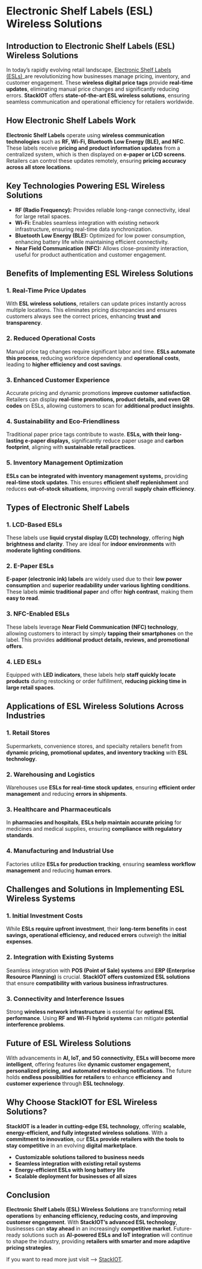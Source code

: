 # **Electronic Shelf Labels (ESL) Wireless Solutions**

## **Introduction to Electronic Shelf Labels (ESL) Wireless Solutions**

In today’s rapidly evolving retail landscape, [Electronic Shelf Labels (ESLs)](https://www.stackiot.tech/electronic-shelf-labels/)_are revolutionizing how businesses manage pricing, inventory, and customer engagement. These **wireless digital price tags** provide **real-time updates**, eliminating manual price changes and significantly reducing errors. **StackIOT** offers **state-of-the-art ESL wireless solutions**, ensuring seamless communication and operational efficiency for retailers worldwide.

## **How Electronic Shelf Labels Work**

**Electronic Shelf Labels** operate using **wireless communication technologies** such as **RF, Wi-Fi, Bluetooth Low Energy (BLE), and NFC**. These labels receive **pricing and product information updates** from a centralized system, which is then displayed on **e-paper or LCD screens**. Retailers can control these updates remotely, ensuring **pricing accuracy across all store locations**.

## **Key Technologies Powering ESL Wireless Solutions**

- **RF (Radio Frequency):** Provides reliable long-range connectivity, ideal for large retail spaces.
- **Wi-Fi:** Enables seamless integration with existing network infrastructure, ensuring real-time data synchronization.
- **Bluetooth Low Energy (BLE):** Optimized for low power consumption, enhancing battery life while maintaining efficient connectivity.
- **Near Field Communication (NFC):** Allows close-proximity interaction, useful for product authentication and customer engagement.

## **Benefits of Implementing ESL Wireless Solutions**

### **1. Real-Time Price Updates**
With **ESL wireless solutions**, retailers can update prices instantly across multiple locations. This eliminates pricing discrepancies and ensures customers always see the correct prices, enhancing **trust and transparency**.

### **2. Reduced Operational Costs**
Manual price tag changes require significant labor and time. **ESLs automate this process**, reducing workforce dependency and **operational costs**, leading to **higher efficiency and cost savings**.

### **3. Enhanced Customer Experience**
Accurate pricing and dynamic promotions **improve customer satisfaction**. Retailers can display **real-time promotions, product details, and even QR codes** on ESLs, allowing customers to scan for **additional product insights**.

### **4. Sustainability and Eco-Friendliness**
Traditional paper price tags contribute to waste. **ESLs, with their long-lasting e-paper displays,** significantly reduce paper usage and **carbon footprint**, aligning with **sustainable retail practices**.

### **5. Inventory Management Optimization**
**ESLs can be integrated with inventory management systems,** providing **real-time stock updates**. This ensures **efficient shelf replenishment** and reduces **out-of-stock situations**, improving overall **supply chain efficiency**.

## **Types of Electronic Shelf Labels**

### **1. LCD-Based ESLs**
These labels use **liquid crystal display (LCD) technology**, offering **high brightness and clarity**. They are ideal for **indoor environments** with **moderate lighting conditions**.

### **2. E-Paper ESLs**
**E-paper (electronic ink) labels** are widely used due to their **low power consumption** and **superior readability under various lighting conditions**. These labels **mimic traditional paper** and offer **high contrast**, making them **easy to read**.

### **3. NFC-Enabled ESLs**
These labels leverage **Near Field Communication (NFC) technology**, allowing customers to interact by simply **tapping their smartphones** on the label. This provides **additional product details, reviews, and promotional offers**.

### **4. LED ESLs**
Equipped with **LED indicators**, these labels help **staff quickly locate products** during restocking or order fulfillment, **reducing picking time in large retail spaces**.

## **Applications of ESL Wireless Solutions Across Industries**

### **1. Retail Stores**
Supermarkets, convenience stores, and specialty retailers benefit from **dynamic pricing, promotional updates, and inventory tracking** with **ESL technology**.

### **2. Warehousing and Logistics**
Warehouses use **ESLs for real-time stock updates**, ensuring **efficient order management** and reducing **errors in shipments**.

### **3. Healthcare and Pharmaceuticals**
In **pharmacies and hospitals**, **ESLs help maintain accurate pricing** for medicines and medical supplies, ensuring **compliance with regulatory standards**.

### **4. Manufacturing and Industrial Use**
Factories utilize **ESLs for production tracking**, ensuring **seamless workflow management** and reducing **human errors**.

## **Challenges and Solutions in Implementing ESL Wireless Systems**

### **1. Initial Investment Costs**
While **ESLs require upfront investment**, their **long-term benefits** in **cost savings, operational efficiency, and reduced errors** outweigh the **initial expenses**.

### **2. Integration with Existing Systems**
Seamless integration with **POS (Point of Sale) systems** and **ERP (Enterprise Resource Planning)** is crucial. **StackIOT offers customized ESL solutions** that ensure **compatibility with various business infrastructures**.

### **3. Connectivity and Interference Issues**
Strong **wireless network infrastructure** is essential for **optimal ESL performance**. Using **RF and Wi-Fi hybrid systems** can mitigate **potential interference problems**.

## **Future of ESL Wireless Solutions**

With advancements in **AI, IoT, and 5G connectivity**, **ESLs will become more intelligent**, offering features like **dynamic customer engagement, personalized pricing, and automated restocking notifications**. The future holds **endless possibilities for retailers** to enhance **efficiency and customer experience** through **ESL technology**.

## **Why Choose StackIOT for ESL Wireless Solutions?**

**StackIOT is a leader in cutting-edge ESL technology**, offering **scalable, energy-efficient, and fully integrated wireless solutions**. With a **commitment to innovation**, our **ESLs provide retailers with the tools to stay competitive** in an evolving **digital marketplace**.

- **Customizable solutions tailored to business needs**
- **Seamless integration with existing retail systems**
- **Energy-efficient ESLs with long battery life**
- **Scalable deployment for businesses of all sizes**

## **Conclusion**

**Electronic Shelf Labels (ESL) Wireless Solutions** are transforming **retail operations** by **enhancing efficiency, reducing costs, and improving customer engagement**. With **StackIOT’s advanced ESL technology**, businesses can **stay ahead** in an increasingly **competitive market**. Future-ready solutions such as **AI-powered ESLs and IoT integration** will continue to shape the industry, providing **retailers with smarter and more adaptive pricing strategies**.

If you want to read more just visit --> [StackIOT](https://www.stackiot.tech/).

